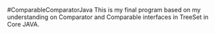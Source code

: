 #ComparableComparatorJava
This is my final program based on my understanding on Comparator and Comparable interfaces in TreeSet in Core JAVA.
